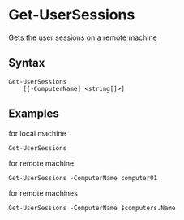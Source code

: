 # Get-UserSessions

Gets the user sessions on a remote machine

## Syntax
```
Get-UserSessions
    [[-ComputerName] <string[]>]
```

## Examples

for local machine
```
Get-UserSessions
```

for remote machine
```
Get-UserSessions -ComputerName computer01
```

for remote machines
```
Get-UserSessions -ComputerName $computers.Name
```